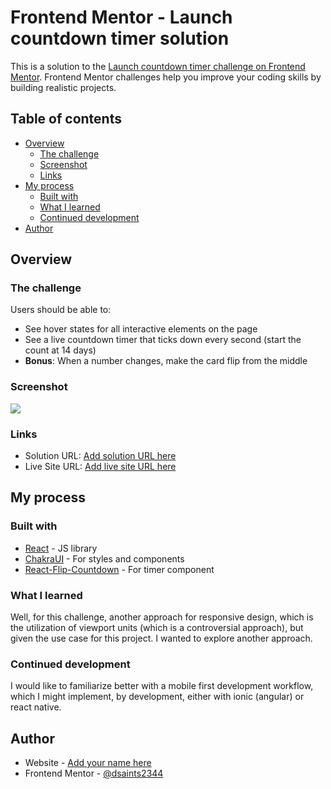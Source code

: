 # Frontend Mentor - Launch countdown timer solution

This is a solution to the [Launch countdown timer challenge on Frontend Mentor](https://www.frontendmentor.io/challenges/launch-countdown-timer-N0XkGfyz-). Frontend Mentor challenges help you improve your coding skills by building realistic projects.

## Table of contents

- [Overview](#overview)
  - [The challenge](#the-challenge)
  - [Screenshot](#screenshot)
  - [Links](#links)
- [My process](#my-process)
  - [Built with](#built-with)
  - [What I learned](#what-i-learned)
  - [Continued development](#continued-development)
- [Author](#author)

## Overview

### The challenge

Users should be able to:

- See hover states for all interactive elements on the page
- See a live countdown timer that ticks down every second (start the count at 14 days)
- **Bonus**: When a number changes, make the card flip from the middle

### Screenshot

![](./screenshots/Screenshot_Timer.png.jpg)

### Links

- Solution URL: [Add solution URL here](https://github.com/dsaints2344/countdown-timer)
- Live Site URL: [Add live site URL here](https://countdown-timer-seven-nu.vercel.app/)

## My process

### Built with

- [React](https://reactjs.org/) - JS library
- [ChakraUI](https://v2.chakra-ui.com/) - For styles and components
- [React-Flip-Countdown](https://www.npmjs.com/package/@leenguyen/react-flip-clock-countdown) - For timer component

### What I learned

Well, for this challenge, another approach for responsive design, which is the utilization of viewport units (which is a controversial approach), but given the use case for this project. I wanted to explore another approach.

### Continued development

I would like to familiarize better with a mobile first development workflow, which I might implement, by development, either with ionic (angular) or react native.

## Author

- Website - [Add your name here](https://dev-portafolio-three.vercel.app/)
- Frontend Mentor - [@dsaints2344](https://www.frontendmentor.io/profile/dsaints2344)
